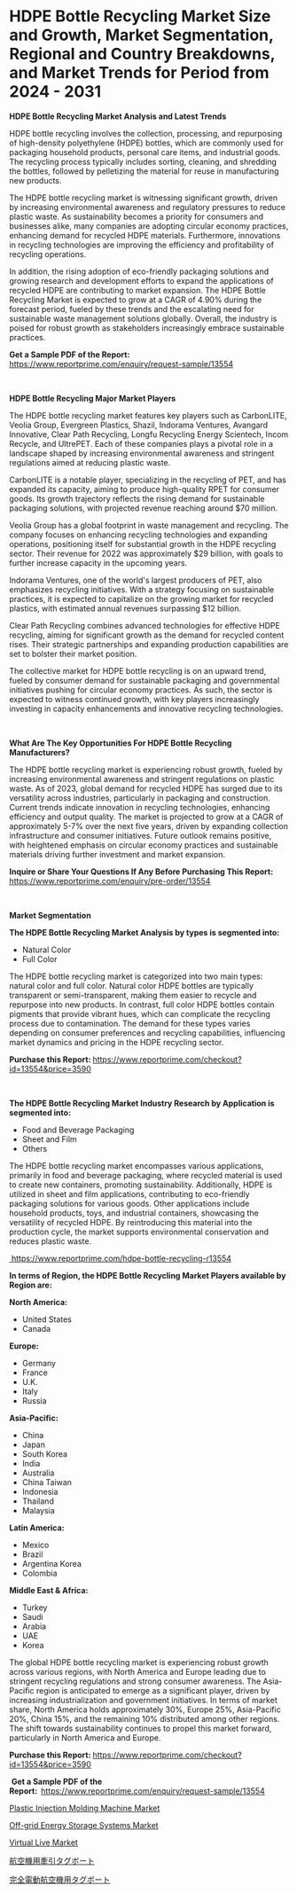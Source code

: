 <p><h1>HDPE Bottle Recycling Market Size and Growth, Market Segmentation, Regional and Country Breakdowns, and Market Trends for Period from 2024 -  2031</h1></p><p><strong>HDPE Bottle Recycling Market Analysis and Latest Trends</strong></p>
<p><p>HDPE bottle recycling involves the collection, processing, and repurposing of high-density polyethylene (HDPE) bottles, which are commonly used for packaging household products, personal care items, and industrial goods. The recycling process typically includes sorting, cleaning, and shredding the bottles, followed by pelletizing the material for reuse in manufacturing new products.</p><p>The HDPE bottle recycling market is witnessing significant growth, driven by increasing environmental awareness and regulatory pressures to reduce plastic waste. As sustainability becomes a priority for consumers and businesses alike, many companies are adopting circular economy practices, enhancing demand for recycled HDPE materials. Furthermore, innovations in recycling technologies are improving the efficiency and profitability of recycling operations.</p><p>In addition, the rising adoption of eco-friendly packaging solutions and growing research and development efforts to expand the applications of recycled HDPE are contributing to market expansion. The HDPE Bottle Recycling Market is expected to grow at a CAGR of 4.90% during the forecast period, fueled by these trends and the escalating need for sustainable waste management solutions globally. Overall, the industry is poised for robust growth as stakeholders increasingly embrace sustainable practices.</p></p>
<p><strong>Get a Sample PDF of the Report:&nbsp;</strong> <a href="https://www.reportprime.com/enquiry/request-sample/13554">https://www.reportprime.com/enquiry/request-sample/13554</a></p>
<p>&nbsp;</p>
<p><strong>HDPE Bottle Recycling Major Market Players</strong></p>
<p><p>The HDPE bottle recycling market features key players such as CarbonLITE, Veolia Group, Evergreen Plastics, Shazil, Indorama Ventures, Avangard Innovative, Clear Path Recycling, Longfu Recycling Energy Scientech, Incom Recycle, and UltrePET. Each of these companies plays a pivotal role in a landscape shaped by increasing environmental awareness and stringent regulations aimed at reducing plastic waste.</p><p>CarbonLITE is a notable player, specializing in the recycling of PET, and has expanded its capacity, aiming to produce high-quality RPET for consumer goods. Its growth trajectory reflects the rising demand for sustainable packaging solutions, with projected revenue reaching around $70 million.</p><p>Veolia Group has a global footprint in waste management and recycling. The company focuses on enhancing recycling technologies and expanding operations, positioning itself for substantial growth in the HDPE recycling sector. Their revenue for 2022 was approximately $29 billion, with goals to further increase capacity in the upcoming years.</p><p>Indorama Ventures, one of the world's largest producers of PET, also emphasizes recycling initiatives. With a strategy focusing on sustainable practices, it is expected to capitalize on the growing market for recycled plastics, with estimated annual revenues surpassing $12 billion.</p><p>Clear Path Recycling combines advanced technologies for effective HDPE recycling, aiming for significant growth as the demand for recycled content rises. Their strategic partnerships and expanding production capabilities are set to bolster their market position.</p><p>The collective market for HDPE bottle recycling is on an upward trend, fueled by consumer demand for sustainable packaging and governmental initiatives pushing for circular economy practices. As such, the sector is expected to witness continued growth, with key players increasingly investing in capacity enhancements and innovative recycling technologies.</p></p>
<p>&nbsp;</p>
<p><strong>What Are The Key Opportunities For HDPE Bottle Recycling Manufacturers?</strong></p>
<p><p>The HDPE bottle recycling market is experiencing robust growth, fueled by increasing environmental awareness and stringent regulations on plastic waste. As of 2023, global demand for recycled HDPE has surged due to its versatility across industries, particularly in packaging and construction. Current trends indicate innovation in recycling technologies, enhancing efficiency and output quality. The market is projected to grow at a CAGR of approximately 5-7% over the next five years, driven by expanding collection infrastructure and consumer initiatives. Future outlook remains positive, with heightened emphasis on circular economy practices and sustainable materials driving further investment and market expansion.</p></p>
<p><strong>Inquire or Share Your Questions If Any Before Purchasing This Report:</strong> <a href="https://www.reportprime.com/enquiry/pre-order/13554">https://www.reportprime.com/enquiry/pre-order/13554</a></p>
<p>&nbsp;</p>
<p><strong>Market Segmentation</strong></p>
<p><strong>The HDPE Bottle Recycling Market Analysis by types is segmented into:</strong></p>
<p><ul><li>Natural Color</li><li>Full Color</li></ul></p>
<p><p>The HDPE bottle recycling market is categorized into two main types: natural color and full color. Natural color HDPE bottles are typically transparent or semi-transparent, making them easier to recycle and repurpose into new products. In contrast, full color HDPE bottles contain pigments that provide vibrant hues, which can complicate the recycling process due to contamination. The demand for these types varies depending on consumer preferences and recycling capabilities, influencing market dynamics and pricing in the HDPE recycling sector.</p></p>
<p><strong>Purchase this Report:&nbsp;</strong><a href="https://www.reportprime.com/checkout?id=13554&price=3590">https://www.reportprime.com/checkout?id=13554&price=3590</a></p>
<p>&nbsp;</p>
<p><strong>The HDPE Bottle Recycling Market Industry Research by Application is segmented into:</strong></p>
<p><ul><li>Food and Beverage Packaging</li><li>Sheet and Film</li><li>Others</li></ul></p>
<p><p>The HDPE bottle recycling market encompasses various applications, primarily in food and beverage packaging, where recycled material is used to create new containers, promoting sustainability. Additionally, HDPE is utilized in sheet and film applications, contributing to eco-friendly packaging solutions for various goods. Other applications include household products, toys, and industrial containers, showcasing the versatility of recycled HDPE. By reintroducing this material into the production cycle, the market supports environmental conservation and reduces plastic waste.</p></p>
<p><a href="https://www.reportprime.com/hdpe-bottle-recycling-r13554">&nbsp;https://www.reportprime.com/hdpe-bottle-recycling-r13554</a></p>
<p><strong>In terms of Region, the HDPE Bottle Recycling Market Players available by Region are:</strong></p>
<p>
    <p> <strong> North America: </strong>
        <ul>
            <li>United States</li>
            <li>Canada</li>
        </ul>
        </p> 
    <p> <strong> Europe: </strong>
        <ul>
            <li>Germany</li>
            <li>France</li>
            <li>U.K.</li>
            <li>Italy</li>
            <li>Russia</li>
        </ul>
        </p> 
    <p> <strong> Asia-Pacific: </strong>
        <ul>
            <li>China</li>
            <li>Japan</li>
            <li>South Korea</li>
            <li>India</li>
            <li>Australia</li>
            <li>China Taiwan</li>
            <li>Indonesia</li>
            <li>Thailand</li>
            <li>Malaysia</li>
        </ul>
        </p> 
    <p> <strong> Latin America: </strong>
        <ul>
            <li>Mexico</li>
            <li>Brazil</li>
            <li>Argentina Korea</li>
            <li>Colombia</li>
        </ul>
        </p> 
    <p> <strong> Middle East & Africa: </strong>
        <ul>
            <li>Turkey</li>
            <li>Saudi</li>
            <li>Arabia</li>
            <li>UAE</li>
            <li>Korea</li>
        </ul>
    </p>
    </p>
<p><p>The global HDPE bottle recycling market is experiencing robust growth across various regions, with North America and Europe leading due to stringent recycling regulations and strong consumer awareness. The Asia-Pacific region is anticipated to emerge as a significant player, driven by increasing industrialization and government initiatives. In terms of market share, North America holds approximately 30%, Europe 25%, Asia-Pacific 20%, China 15%, and the remaining 10% distributed among other regions. The shift towards sustainability continues to propel this market forward, particularly in North America and Europe.</p></p>
<p><strong>Purchase this Report: </strong><a href="https://www.reportprime.com/checkout?id=13554&price=3590">https://www.reportprime.com/checkout?id=13554&price=3590</a></p>
<p>&nbsp;<strong>Get a Sample PDF of the Report:&nbsp;&nbsp;</strong><a href="https://www.reportprime.com/enquiry/request-sample/13554">https://www.reportprime.com/enquiry/request-sample/13554</a></p>
<p><strong></strong></p>
<p><p><a href="https://medium.com/@bellkle2xs/the-plastic-injection-molding-machine-market-prioritizes-cost-control-and-efficiency-enhancement-8fde92754a41">Plastic Injection Molding Machine Market</a></p><p><a href="https://medium.com/@nettieboyle39/the-off-grid-energy-storage-systems-market-is-anticipated-to-experience-significant-growth-with-40ff8f3fb633">Off-grid Energy Storage Systems Market</a></p><p><a href="https://www.linkedin.com/pulse/evaluating-global-virtual-live-market-trends-growth-opportunities-zzxsf?trackingId=7cTkxtlpTgG8WyrCRZCw8A%3D%3D">Virtual Live Market</a></p><p><a href="https://mercedesyzfi.medium.com/aircraft-tow-tugs-market-%E3%81%AE%E3%82%B0%E3%83%AD%E3%83%BC%E3%83%90%E3%83%AB%E5%B8%82%E5%A0%B4%E6%A6%82%E8%A6%81%E3%81%AF-%E4%B8%96%E7%95%8C%E3%81%8A%E3%82%88%E3%81%B3%E4%B8%BB%E8%A6%81%E5%B8%82%E5%A0%B4%E3%81%AB%E3%81%8A%E3%81%91%E3%82%8B%E6%A5%AD%E7%95%8C%E3%81%AB%E5%BD%B1%E9%9F%BF%E3%82%92%E4%B8%8E%E3%81%88%E3%82%8B%E4%B8%BB%E8%A6%81%E3%81%AA%E3%83%88%E3%83%AC%E3%83%B3%E3%83%89%E3%81%AB%E3%81%A4%E3%81%84%E3%81%A6-%E7%8B%AC%E8%87%AA%E3%81%AE%E8%A6%96%E7%82%B9%E3%82%92%E6%8F%90%E4%BE%9B%E3%81%97%E3%81%BE%E3%81%99-019411d6b626">航空機用牽引タグボート</a></p><p><a href="https://mercedesyzfi.medium.com/fully-electric-aircraft-tugs-market-%E3%81%AE%E3%82%B0%E3%83%AD%E3%83%BC%E3%83%90%E3%83%AB%E5%B8%82%E5%A0%B4%E6%A6%82%E8%A6%81%E3%81%AF-%E4%B8%96%E7%95%8C%E3%81%8A%E3%82%88%E3%81%B3%E4%B8%BB%E8%A6%81%E5%B8%82%E5%A0%B4%E3%81%AB%E3%81%8A%E3%81%91%E3%82%8B%E6%A5%AD%E7%95%8C%E3%81%AB%E5%BD%B1%E9%9F%BF%E3%82%92%E4%B8%8E%E3%81%88%E3%82%8B%E4%B8%BB%E8%A6%81%E3%81%AA%E3%83%88%E3%83%AC%E3%83%B3%E3%83%89%E3%81%AB%E3%81%A4%E3%81%84%E3%81%A6-%E7%8B%AC%E8%87%AA%E3%81%AE%E8%A6%96%E7%82%B9%E3%82%92%E6%8F%90%E4%BE%9B%E3%81%97%E3%81%BE%E3%81%99-63b2b3bba3f3">完全電動航空機用タグボート</a></p></p>